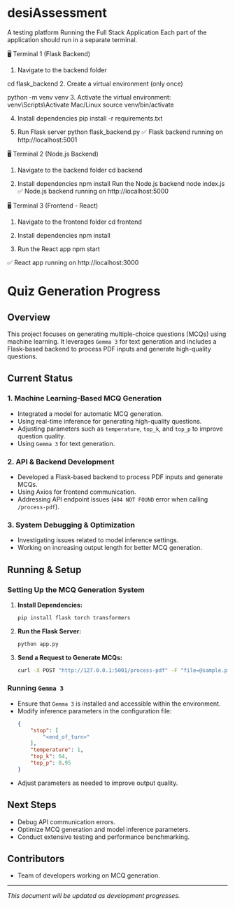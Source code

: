 # desiAssessment
A testing platform
Running the Full Stack Application
Each part of the application should run in a separate terminal.

🖥️ Terminal 1 (Flask Backend)
1. Navigate to the backend folder
   
cd flask_backend
2. Create a virtual environment (only once)

python -m venv venv
3. Activate the virtual environment:
venv\Scripts\Activate
Mac/Linux
source venv/bin/activate

4. Install dependencies
pip install -r requirements.txt

5. Run Flask server
python flask_backend.py
✅ Flask backend running on http://localhost:5001

🖥️ Terminal 2 (Node.js Backend)
1. Navigate to the backend folder
cd backend

2. Install dependencies
npm install
Run the Node.js backend
node index.js
✅ Node.js backend running on http://localhost:5000

🖥️ Terminal 3 (Frontend - React)
1. Navigate to the frontend folder
cd frontend

2. Install dependencies
npm install

3. Run the React app
npm start

✅ React app running on http://localhost:3000

# Quiz Generation Progress

## Overview
This project focuses on generating multiple-choice questions (MCQs) using machine learning. It leverages `Gemma 3` for text generation and includes a Flask-based backend to process PDF inputs and generate high-quality questions.

## Current Status
### 1. **Machine Learning-Based MCQ Generation**
- Integrated a model for automatic MCQ generation.
- Using real-time inference for generating high-quality questions.
- Adjusting parameters such as `temperature`, `top_k`, and `top_p` to improve question quality.
- Using `Gemma 3` for text generation.

### 2. **API & Backend Development**
- Developed a Flask-based backend to process PDF inputs and generate MCQs.
- Using Axios for frontend communication.
- Addressing API endpoint issues (`404 NOT FOUND` error when calling `/process-pdf`).

### 3. **System Debugging & Optimization**
- Investigating issues related to model inference settings.
- Working on increasing output length for better MCQ generation.

## Running & Setup
### Setting Up the MCQ Generation System
1. **Install Dependencies:**
   ```sh
   pip install flask torch transformers
   ```
2. **Run the Flask Server:**
   ```sh
   python app.py
   ```
3. **Send a Request to Generate MCQs:**
   ```sh
   curl -X POST "http://127.0.0.1:5001/process-pdf" -F "file=@sample.pdf"
   ```

### Running `Gemma 3`
- Ensure that `Gemma 3` is installed and accessible within the environment.
- Modify inference parameters in the configuration file:
  ```json
  {
      "stop": [
          "<end_of_turn>"
      ],
      "temperature": 1,
      "top_k": 64,
      "top_p": 0.95
  }
  ```
- Adjust parameters as needed to improve output quality.

## Next Steps
- Debug API communication errors.
- Optimize MCQ generation and model inference parameters.
- Conduct extensive testing and performance benchmarking.

## Contributors
- Team of developers working on MCQ generation.

---
*This document will be updated as development progresses.*


